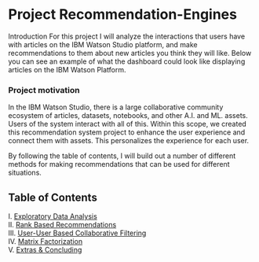 # Project Recommendation-Engines

Introduction
For this project I will analyze the interactions that users have with articles on the IBM Watson Studio platform, and make recommendations to them about new articles you think they will like. Below you can see an example of what the dashboard could look like displaying articles on the IBM Watson Platform.
### Project motivation


In the IBM Watson Studio, there is a large collaborative community ecosystem of articles, datasets, notebooks, and other A.I. and ML. assets. Users of the system interact with all of this. Within this scope, we created this recommendation system project to enhance the user experience and connect them with assets. This personalizes the experience for each user.


By following the table of contents, I will build out a number of different methods for making recommendations that can be used for different situations. 
## Table of Contents

I. [Exploratory Data Analysis](#Exploratory-Data-Analysis)<br>
II. [Rank Based Recommendations](#Rank)<br>
III. [User-User Based Collaborative Filtering](#User-User)<br>
IV. [Matrix Factorization](#Matrix-Fact)<br>
V. [Extras & Concluding](#conclusions)
